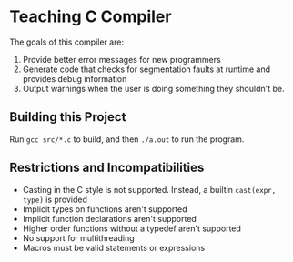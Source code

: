 # Teaching C Compiler
The goals of this compiler are:

1. Provide better error messages for new programmers
2. Generate code that checks for segmentation faults at runtime and provides debug
   information
3. Output warnings when the user is doing something they shouldn't be.


## Building this Project
Run `gcc src/*.c` to build, and then `./a.out` to run the program.

## Restrictions and Incompatibilities

- Casting in the C style is not supported. Instead, a builtin `cast(expr, type)`
  is provided
- Implicit types on functions aren't supported
- Implicit function declarations aren't supported
- Higher order functions without a typedef aren't supported
- No support for multithreading
- Macros must be valid statements or expressions
